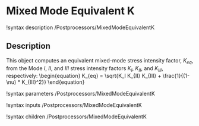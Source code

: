 # Mixed Mode Equivalent K

!syntax description /Postprocessors/MixedModeEquivalentK

## Description

This object computes an equivalent mixed-mode stress intensity factor, $K_{eq}$, from the Mode $I$, $II$, and $III$ stress intensity factors $K_I$, $K_{II}$, and $K_{III}$, respectively:
\begin{equation}
K_{eq} = \sqrt{K_I K_{II} K_{III} + \frac{1}{(1-\nu) * K_{III}^2}}
\end{equation}

!syntax parameters /Postprocessors/MixedModeEquivalentK

!syntax inputs /Postprocessors/MixedModeEquivalentK

!syntax children /Postprocessors/MixedModeEquivalentK
